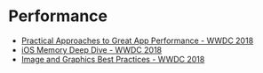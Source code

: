 # Performance

- [Practical Approaches to Great App Performance - WWDC 2018](https://developer.apple.com/videos/play/wwdc2018/407)
- [iOS Memory Deep Dive - WWDC 2018](https://developer.apple.com/videos/play/wwdc2018/416/)
- [Image and Graphics Best Practices - WWDC 2018](https://developer.apple.com/videos/play/wwdc2018/219)
